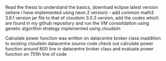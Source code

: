 Read the thesis to understand the basics, download eclipse latest version (where i have implemented using neon.2 version) -  add common math3 3.6.1 version jar file to that of cloudsim 3.0.3 version, add the codes which are found in my github repository and run the 
VM consolidation using genetic algorithm strategy implemented using cloudsim

Calculate power function was written on datacentre broker class inaddition to existing cloudsim datacentre source code check out calculate power function around 800  line in datacentre broker class and evaluate power function on 751th line of code
